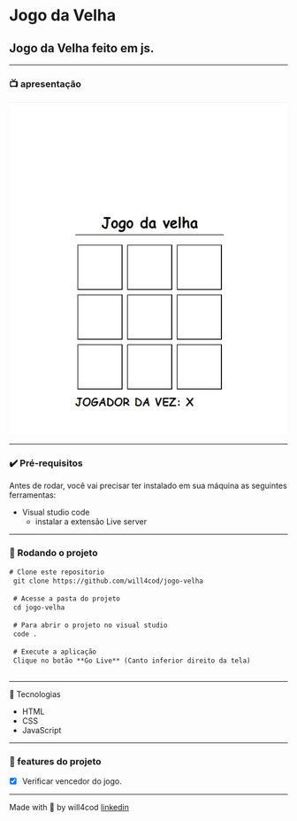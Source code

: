 # Jogo da Velha

## Jogo da Velha feito em js.
---

### 📺 apresentação 
![intrudoção projeto](introducao.gif)

--- 

### ✔️ Pré-requisitos
Antes de rodar, você vai precisar ter instalado em sua máquina as seguintes ferramentas:

- Visual studio code
  - instalar a extensão Live server
    
---
  
### 🏁 Rodando o projeto
```
# Clone este repositorio
 git clone https://github.com/will4cod/jogo-velha
 
 # Acesse a pasta do projeto
 cd jogo-velha
 
 # Para abrir o projeto no visual studio  
 code .

 # Execute a aplicação
 Clique no botão **Go Live** (Canto inferior direito da tela)
 
```
---

 🔧 Tecnologias

- HTML
- CSS
- JavaScript

---

### 🚧 features do projeto

- [x] Verificar vencedor do jogo.

---

Made with 💙 by will4cod <a href="https://www.linkedin.com/in/william-fernandes-4806a0173/" target="_blank">linkedin</a>

